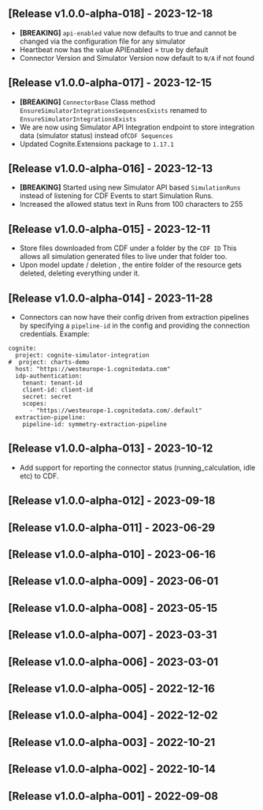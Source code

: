 ## [Release v1.0.0-alpha-018] - 2023-12-18
- **[BREAKING]** `api-enabled` value now defaults to true and cannot be changed via the configuration file for any simulator
- Heartbeat now has the value APIEnabled = true by default
- Connector Version and Simulator Version now default to `N/A` if not found
## [Release v1.0.0-alpha-017] - 2023-12-15
- **[BREAKING]** `ConnectorBase` Class method `EnsureSimulatorIntegrationsSequencesExists` renamed to `EnsureSimulatorIntegrationsExists`
- We are now using Simulator API Integration endpoint to store integration data (simulator status) instead of`CDF Sequences`
- Updated Cognite.Extensions package to `1.17.1`
## [Release v1.0.0-alpha-016] - 2023-12-13
- **[BREAKING]** Started using new Simulator API based `SimulationRuns` instead of listening for CDF Events to start Simulation Runs. 
- Increased the allowed status text in Runs from 100 characters to 255
## [Release v1.0.0-alpha-015] - 2023-12-11
- Store files downloaded from CDF under a folder by the `CDF ID` This allows all simulation generated files to live under that folder too. 
- Upon model update / deletion , the entire folder of the resource gets deleted, deleting everything under it. 
## [Release v1.0.0-alpha-014] - 2023-11-28
- Connectors can now have their config driven from extraction pipelines by specifying a `pipeline-id` in the config and providing the connection credentials. Example:

```
cognite:
  project: cognite-simulator-integration
#  project: charts-demo
  host: "https://westeurope-1.cognitedata.com"
  idp-authentication:
    tenant: tenant-id 
    client-id: client-id 
    secret: secret
    scopes:
      - "https://westeurope-1.cognitedata.com/.default"
  extraction-pipeline:
    pipeline-id: symmetry-extraction-pipeline
```
## [Release v1.0.0-alpha-013] - 2023-10-12
- Add support for reporting the connector status (running_calculation, idle etc) to CDF.
## [Release v1.0.0-alpha-012] - 2023-09-18

## [Release v1.0.0-alpha-011] - 2023-06-29

## [Release v1.0.0-alpha-010] - 2023-06-16

## [Release v1.0.0-alpha-009] - 2023-06-01

## [Release v1.0.0-alpha-008] - 2023-05-15

## [Release v1.0.0-alpha-007] - 2023-03-31

## [Release v1.0.0-alpha-006] - 2023-03-01

## [Release v1.0.0-alpha-005] - 2022-12-16

## [Release v1.0.0-alpha-004] - 2022-12-02

## [Release v1.0.0-alpha-003] - 2022-10-21

## [Release v1.0.0-alpha-002] - 2022-10-14

## [Release v1.0.0-alpha-001] - 2022-09-08

